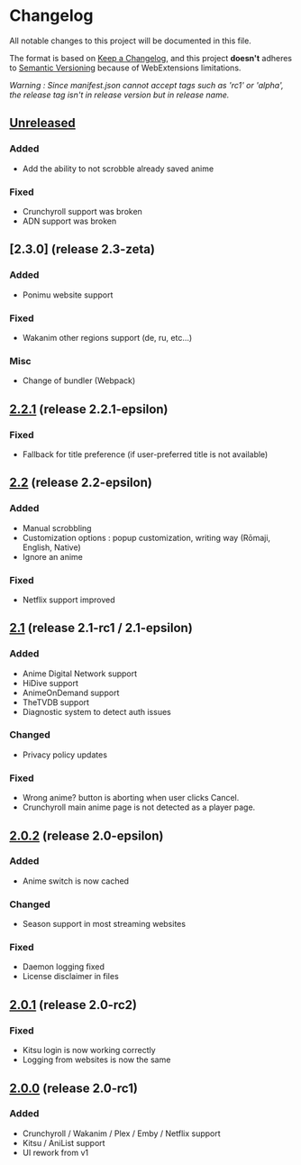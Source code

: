 # Changelog
All notable changes to this project will be documented in this file.

The format is based on [Keep a Changelog](https://keepachangelog.com/en/1.0.0/),
and this project **doesn't** adheres to [Semantic Versioning](https://semver.org/spec/v2.0.0.html) because of WebExtensions limitations.

_Warning : Since manifest.json cannot accept tags such as 'rc1' or 'alpha', the release tag isn't in release version but in release name._

## [Unreleased]
### Added
- Add the ability to not scrobble already saved anime

### Fixed
- Crunchyroll support was broken
- ADN support was broken

## [2.3.0] (release 2.3-zeta)
### Added
- Ponimu website support

### Fixed
- Wakanim other regions support (de, ru, etc...)

### Misc
- Change of bundler (Webpack)

## [2.2.1] (release 2.2.1-epsilon)
### Fixed
- Fallback for title preference (if user-preferred title is not available)

## [2.2] (release 2.2-epsilon)
### Added
- Manual scrobbling
- Customization options : popup customization, writing way (Rōmaji, English, Native)
- Ignore an anime

### Fixed
- Netflix support improved

## [2.1] (release 2.1-rc1 / 2.1-epsilon)
### Added
- Anime Digital Network support
- HiDive support
- AnimeOnDemand support
- TheTVDB support
- Diagnostic system to detect auth issues

### Changed
- Privacy policy updates

### Fixed
- Wrong anime? button is aborting when user clicks Cancel.
- Crunchyroll main anime page is not detected as a player page.

## [2.0.2] (release 2.0-epsilon)
### Added
- Anime switch is now cached

### Changed
- Season support in most streaming websites

### Fixed
- Daemon logging fixed
- License disclaimer in files

## [2.0.1] (release 2.0-rc2)
### Fixed
- Kitsu login is now working correctly
- Logging from websites is now the same

## [2.0.0] (release 2.0-rc1)
### Added
- Crunchyroll / Wakanim / Plex / Emby / Netflix support
- Kitsu / AniList support
- UI rework from v1

[Unreleased]: https://github.com/leonekmi/scrobbly/compare/v2.3-zeta...master
[2.3]: https://github.com/leonekmi/scrobbly/compare/v2.2.1-epsilon...v2.3-zeta
[2.2.1]: https://github.com/leonekmi/scrobbly/compare/v2.2-epsilon...v2.2.1-epsilon
[2.2]: https://github.com/leonekmi/scrobbly/compare/v2.1-epsilon...v2.2-epsilon
[2.1]: https://github.com/leonekmi/scrobbly/compare/v2.0-epsilon...v2.1-epsilon
[2.0.2]: https://github.com/leonekmi/scrobbly/compare/v2.0-rc2...v2.0-epsilon
[2.0.1]: https://github.com/leonekmi/scrobbly/compare/v2.0-rc1...v2.0-rc2
[2.0.0]: https://github.com/leonekmi/scrobbly/compare/v1.12.2-delta...v2.0-rc1
